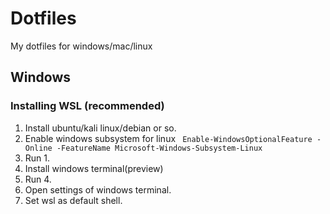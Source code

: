 # Dotfiles
My dotfiles for windows/mac/linux

## Windows
### Installing WSL (recommended)
1. Install ubuntu/kali linux/debian or so.
1. Enable windows subsystem for linux
``` Enable-WindowsOptionalFeature -Online -FeatureName Microsoft-Windows-Subsystem-Linux```
1. Run 1.
1. Install windows terminal(preview)
1. Run 4.
1. Open settings of windows terminal.
1. Set wsl as default shell.
